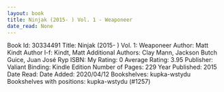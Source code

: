 ```yaml
---
layout: book
title: Ninjak (2015- ) Vol. 1 - Weaponeer
date_read: None
---
```


Book Id: 30334491
Title: Ninjak (2015- ) Vol. 1: Weaponeer
Author: Matt Kindt
Author l-f: Kindt, Matt
Additional Authors: Clay Mann, Jackson Butch Guice, Juan José Ryp
ISBN: 
My Rating: 0
Average Rating: 3.95
Publisher: Valiant
Binding: Kindle Edition
Number of Pages: 229
Year Published: 2015
Date Read: 
Date Added: 2020/04/12
Bookshelves: kupka-wstydu
Bookshelves with positions: kupka-wstydu (#1257)

